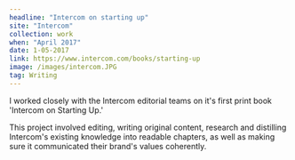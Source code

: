 ```yaml
---
headline: "Intercom on starting up"
site: "Intercom"
collection: work
when: "April 2017"
date: 1-05-2017
link: https://www.intercom.com/books/starting-up
image: /images/intercom.JPG
tag: Writing
---
```

I worked closely with the Intercom editorial teams on it's first print book 'Intercom on Starting Up.' 

This project involved editing, writing original content, research and distilling Intercom's existing knowledge into readable chapters, as well as making sure it communicated their brand's values coherently.